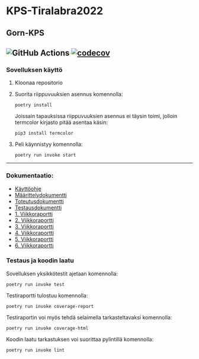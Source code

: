 # KPS-Tiralabra2022
## Gorn-KPS

![GitHub Actions](https://github.com/vulpecula78/KPS-Tiralabra2022/workflows/CI/badge.svg)
[![codecov](https://codecov.io/gh/vulpecula78/KPS-tiralabra2022/branch/main/graph/badge.svg?token=977I3Z6IMH)](https://codecov.io/gh/vulpecula78/KPS-tiralabra2022)
-----
### Sovelluksen käyttö
1. Kloonaa repositorio

2. Suorita riippuvuuksien asennus komennolla:

    ```
    poetry install
    ```
    Joissain tapauksissa riippuvuuksien asennus ei täysin toimi, jolloin termcolor kirjasto pitää asentaa käsin:
    
    ```
    pip3 install termcolor
    ```
    
3. Peli käynnistyy komennolla:

    ```
    poetry run invoke start
    ```
-----
### Dokumentaatio:

- [Käyttöohje](https://github.com/vulpecula78/KPS-Tiralabra2022/blob/main/dokumentaatio/kayttoohje.md)
- [Määrittelydokumentti](https://github.com/vulpecula78/KPS-Tiralabra2022/blob/main/dokumentaatio/maarittelydokumentti.md)
- [Toteutusdokumentti](https://github.com/vulpecula78/KPS-Tiralabra2022/blob/main/dokumentaatio/toteutusdokumentti.md)
- [Testausdokumentti](https://github.com/vulpecula78/KPS-Tiralabra2022/blob/main/dokumentaatio/testausdokumentti.md)
- [1. Viikkoraportti](https://github.com/vulpecula78/KPS-Tiralabra2022/blob/main/dokumentaatio/viikkoraportti_1.md)
- [2. Viikkoraportti](https://github.com/vulpecula78/KPS-Tiralabra2022/blob/main/dokumentaatio/viikkoraportti_2.md)
- [3. Viikkoraportti](https://github.com/vulpecula78/KPS-Tiralabra2022/blob/main/dokumentaatio/viikkoraportti_3.md)
- [4. Viikkoraportti](https://github.com/vulpecula78/KPS-Tiralabra2022/blob/main/dokumentaatio/viikkoraportti_4.md)
- [5. Viikkoraportti](https://github.com/vulpecula78/KPS-Tiralabra2022/blob/main/dokumentaatio/viikkoraportti_5.md)
- [6. Viikkoraportti](https://github.com/vulpecula78/KPS-Tiralabra2022/blob/main/dokumentaatio/viikkoraportti_6.md)

### Testaus ja koodin laatu

Sovelluksen yksikkötestit ajetaan komennolla:

```
poetry run invoke test
```

Testiraportti tulostuu komennolla:

```
poetry run invoke coverage-report
```

Testiraportin voi myös tehdä selaimella tarkasteltavaksi komennolla:

```
poetry run invoke coverage-html
```


Koodin laatu tarkastuksen voi suorittaa pylintillä komennolla:

```
poetry run invoke lint
```

